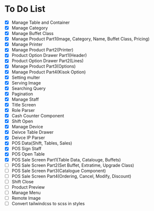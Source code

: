 # To Do List

- [x] Manage Table and Container
- [x] Manage Category
- [x] Manage Buffet Class
- [x] Manage Product Part1(Image, Category, Name, Buffet Class, Pricing)
- [x] Manage Printer
- [x] Manage Product Part2(Printer)
- [x] Product Option Drawer Part1(Header)
- [x] Product Option Drawer Part2(Lines)
- [x] Manage Product Part3(Options)
- [x] Manage Product Part4(Kisok Option)
- [x] Setting multer
- [x] Serving Image
- [x] Searching Query
- [x] Pagination
- [x] Manage Staff
- [x] Title Screen
- [x] Role Parser
- [x] Cash Counter Component
- [x] Shift Open
- [x] Manage Device
- [x] Deivce Table Drawer
- [x] Deivce IP Parser
- [x] POS Data(Shift, Tables, Sales)
- [x] POS Sign Staff
- [x] POS Open Table
- [x] POS Sale Screen Part1(Table Data, Catalouge, Buffets)
- [ ] POS Sale Screen Part2(Set Buffet, Extratime, Upgrade Class)
- [ ] POS Sale Screen Part3(Catalogue Component)
- [ ] POS Sale Screen Part4(Ordering, Cancel, Modify, Discount)
- [ ] Shift Close
- [ ] Product Preview
- [ ] Manage Menu
- [ ] Remote Image
- [ ] Convert tailwindcss to scss in styles
